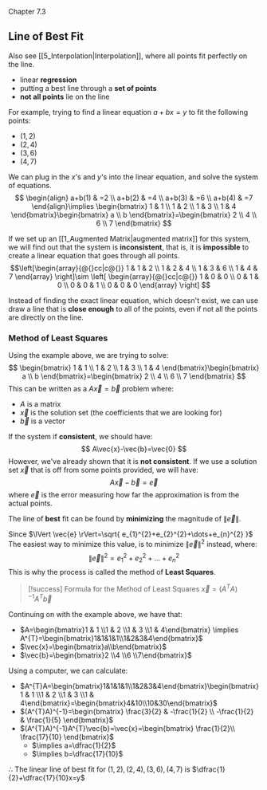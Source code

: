 Chapter 7.3


## Line of Best Fit
Also see [[5_Interpolation|Interpolation]], where all points fit perfectly on the line.

- linear **regression**
- putting a best line through a **set of points**
- **not all points** lie on the line

For example, trying to find a linear equation $a+bx=y$ to fit the following points:
- $(1,2)$
- $(2,4)$
- $(3,6)$
- $(4,7)$

We can plug in the $x$'s and $y$'s into the linear equation, and solve the system of equations.
$$
\begin{align}
a+b(1) & =2 \\
a+b(2) & =4 \\
a+b(3) & =6 \\
a+b(4) & =7
\end{align}\implies \begin{bmatrix}
1 & 1 \\
1 & 2 \\
1 & 3 \\
1 & 4
\end{bmatrix}\begin{bmatrix}
a \\
b
\end{bmatrix}=\begin{bmatrix}
2 \\
4 \\
6 \\
7
\end{bmatrix}
$$

If we set up an [[1_Augmented Matrix|augmented matrix]] for this system, we will find out that the system is **inconsistent**, that is, it is **impossible** to create a linear equation that goes through all points.
$$\left[\begin{array}{@{}cc|c@{}}
1 & 1 & 2 \\
1 & 2 & 4 \\
1 & 3 & 6 \\
1 & 4 & 7
\end{array} \right]\sim \left[ \begin{array}{@{}cc|c@{}}
1 & 0 & 0 \\
0 & 1 & 0 \\
0 & 0 & 1 \\
0 & 0 & 0
\end{array} \right]
$$

Instead of finding the exact linear equation, which doesn't exist, we can use draw a line that is **close enough** to all of the points, even if not all the points are directly on the line.


### Method of Least Squares
Using the example above, we are trying to solve:
$$
\begin{bmatrix}
1 & 1 \\
1 & 2 \\
1 & 3 \\
1 & 4
\end{bmatrix}\begin{bmatrix}
a \\
b
\end{bmatrix}=\begin{bmatrix}
2 \\
4 \\
6 \\
7
\end{bmatrix}
$$
This can be written as a $A\vec{x}=\vec{b}$ problem where:
- $A$ is a matrix
- $\vec{x}$ is the solution set (the coefficients that we are looking for)
- $\vec{b}$ is a vector

If the system if **consistent**, we should have:
$$
A\vec{x}-\vec{b}=\vec{0}
$$
However, we've already shown that it is **not consistent**. If we use a solution set $\vec{x}$ that is off from some points provided, we will have:
$$
A\vec{x}-\vec{b}=\vec{e}
$$
where $\vec{e}$ is the error measuring how far the approximation is from the actual points.

The line of **best** fit can be found by **minimizing** the magnitude of $\lVert \vec{e} \rVert$. 

Since $\lVert \vec{e} \rVert=\sqrt{ e_{1}^{2}+e_{2}^{2}+\dots+e_{n}^{2} }$
The easiest way to minimize this value, is to minimize $\lVert \vec{e} \rVert^{2}$ instead, where:
$$
\lVert \vec{e} \rVert^{2}=e_{1}^{2}+e_{2}^{2}+\dots+e_{n}^{2}
$$
This is why the process is called the method of **Least Squares**.


> [!success] Formula for the Method of Least Squares
> $\vec{x}=(A^{T}A)^{-1}A^{T}\vec{b}$


Continuing on with the example above, we have that:
- $A=\begin{bmatrix}1 & 1 \\1 & 2 \\1 & 3 \\1 & 4\end{bmatrix} \implies A^{T}=\begin{bmatrix}1&1&1&1\\1&2&3&4\end{bmatrix}$
- $\vec{x}=\begin{bmatrix}a\\b\end{bmatrix}$
- $\vec{b}=\begin{bmatrix}2 \\4 \\6 \\7\end{bmatrix}$

Using a computer, we can calculate:
- $A^{T}A=\begin{bmatrix}1&1&1&1\\1&2&3&4\end{bmatrix}\begin{bmatrix}1 & 1 \\1 & 2 \\1 & 3 \\1 & 4\end{bmatrix}=\begin{bmatrix}4&10\\10&30\end{bmatrix}$
- $(A^{T}A)^{-1}=\begin{bmatrix} \frac{3}{2} & -\frac{1}{2} \\ -\frac{1}{2} & \frac{1}{5} \end{bmatrix}$
- $(A^{T}A)^{-1}A^{T}\vec{b}=\vec{x}=\begin{bmatrix} \frac{1}{2}\\ \frac{17}{10}  \end{bmatrix}$
	- $\implies a=\dfrac{1}{2}$
	- $\implies b=\dfrac{17}{10}$

$\therefore$ The linear line of best fit for $(1,2),(2,4),(3,6),(4,7)$ is $\dfrac{1}{2}+\dfrac{17}{10}x=y$
